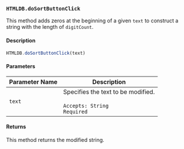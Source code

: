 ### `HTMLDB.doSortButtonClick`

This method adds zeros at the beginning of a given `text` to construct a string with the length of `digitCount`.

#### Description

```javascript
HTMLDB.doSortButtonClick(text)
```

#### Parameters

| Parameter Name             | Description                               |
| -------------------------- | ----------------------------------------- |
| `text` | Specifies the text to be modified.<br><br>`Accepts: String`<br>`Required` |

#### Returns

This method returns the modified string.